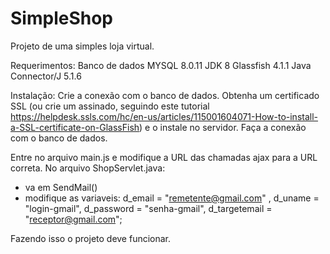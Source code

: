 # SimpleShop
Projeto de uma simples loja virtual.

Requerimentos:
Banco de dados MYSQL 8.0.11
JDK 8
Glassfish 4.1.1
Java Connector/J 5.1.6

Instalação:
Crie a conexão com o banco de dados.
Obtenha um certificado SSL (ou crie um assinado, seguindo este tutorial https://helpdesk.ssls.com/hc/en-us/articles/115001604071-How-to-install-a-SSL-certificate-on-GlassFish) e o instale no servidor.
Faça a conexão com o banco de dados.

Entre no arquivo main.js e modifique a URL das chamadas ajax para a URL correta.
No arquivo ShopServlet.java:
  - va em SendMail()
  - modifique as variaveis:
            d_email = "remetente@gmail.com" ,
            d_uname = "login-gmail",
            d_password = "senha-gmail",
            d_targetemail = "receptor@gmail.com";


Fazendo isso o projeto deve funcionar.
